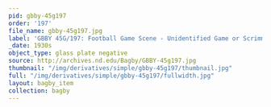 ```yaml
---
pid: gbby-45g197
order: '197'
file_name: gbby-45g197.jpg
label: 'GBBY 45G/197: Football Game Scene - Unidentified Game or Scrimmage - c1930s'
_date: 1930s
object_type: glass plate negative
source: http://archives.nd.edu/Bagby/GBBY-45g197.jpg
thumbnail: "/img/derivatives/simple/gbby-45g197/thumbnail.jpg"
full: "/img/derivatives/simple/gbby-45g197/fullwidth.jpg"
layout: bagby_item
collection: bagby
---
```

